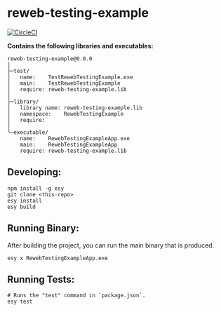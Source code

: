 # reweb-testing-example


[![CircleCI](https://circleci.com/gh/yourgithubhandle/reweb-testing-example/tree/master.svg?style=svg)](https://circleci.com/gh/yourgithubhandle/reweb-testing-example/tree/master)


**Contains the following libraries and executables:**

```
reweb-testing-example@0.0.0
│
├─test/
│   name:    TestRewebTestingExample.exe
│   main:    TestRewebTestingExample
│   require: reweb-testing-example.lib
│
├─library/
│   library name: reweb-testing-example.lib
│   namespace:    RewebTestingExample
│   require:
│
└─executable/
    name:    RewebTestingExampleApp.exe
    main:    RewebTestingExampleApp
    require: reweb-testing-example.lib
```

## Developing:

```
npm install -g esy
git clone <this-repo>
esy install
esy build
```

## Running Binary:

After building the project, you can run the main binary that is produced.

```
esy x RewebTestingExampleApp.exe 
```

## Running Tests:

```
# Runs the "test" command in `package.json`.
esy test
```
